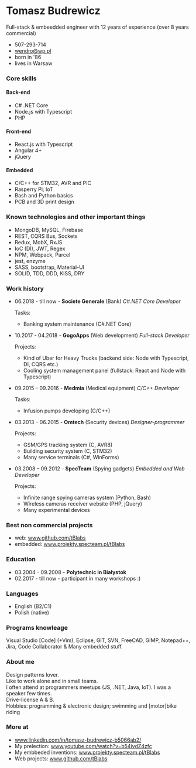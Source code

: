 # Tomasz Budrewicz
Full-stack & embeedded engineer with 12 years of experience (over 8 years commercial)

- 507-293-714
- wendro@wp.pl
- born in '86
- lives in Warsaw

### Core skills

#### Back-end
- C# .NET Core
- Node.js with Typescript
- PHP

#### Front-end
- React.js with Typescript
- Angular 4+
- jQuery

#### Embedded
- C/C++ for STM32, AVR and PIC
- Rasperry Pi; IoT
- Bash and Python basics
- PCB and 3D print design

### Known technologies and other important things
- MongoDB, MySQL, Firebase
- REST, CQRS Bus, Sockets
- Redux, MobX, RxJS
- IoC (DI), JWT, Regex
- NPM, Webpack, Parcel
- jest, enzyme
- SASS, bootstrap, Material-UI
- SOLID, TDD, DDD, KISS, DRY

### Work history
- 06.2018 - till now - **Societe Generale** (Bank)
  *C#.NET Core Developer*  

  Tasks:
  - Banking system maintenance (C#.NET Core)
  
- 10.2017 - 04.2018 - **GogoApps** (Web development)
  *Full-stack Developer*  

  Projects:
  - Kind of Uber for Heavy Trucks (backend side: Node with Typescript, DI, CQRS etc.)  
  - Cooling system management panel (fullstack: React and Node with Typescript)
  
- 09.2015 – 09.2016 - **Medmia** (Medical equipment)
  *C/C++ Developer*  

  Tasks:
  - Infusion pumps developing (C/C++)
  
- 03.2013 – 06.2015 - **Omtech** (Security devices)
  *Designer-programmer*  

  Projects:
  - GSM/GPS tracking system (C, AVR8)  
  - Building security system (C, STM32)  
  - Many service terminals (C#, WinForms)
  
- 03.2008 – 09.2012 - **SpecTeam** (Spying gadgets)
  *Embedded and Web Developer*  

  Projects:
  - Infinite range spying cameras system (Python, Bash)  
  - Wireless cameras receiver website (PHP, jQuery)  
  - Many experimental devices
  
### Best non commercial projects
- web: www.github.com/tBlabs
- embedded: www.projekty.specteam.pl/tBlabs

### Education

- 03.2004 - 09.2008 - **Polytechnic in Białystok**
- 02.2017 - till now - participant in many workshops :)

### Languages

- English (B2/C1)
- Polish (native)

### Programs knowleage

Visual Studio [Code] (+Vim), Eclipse, GIT, SVN, FreeCAD, GIMP, Notepad++, Jira, Code Collaborator & Many embedded stuff.

### About me

Design patterns lover.  
Like to work alone and in small teams.  
I often attend at programmers meetups (JS, .NET, Java, IoT). I was a speaker few times.  
Drive-license A & B.  
Hobbies: programming & electronic design; swimming and [motor]bike riding

### More at
- www.linkedin.com/in/tomasz-budrewicz-b5066ab2/
- My prelection: www.youtube.com/watch?v=b54ivdZ4zfc
- My embbeded inventions: www.projekty.specteam.pl/tBlabs
- Web projects: www.github.com/tBlabs
